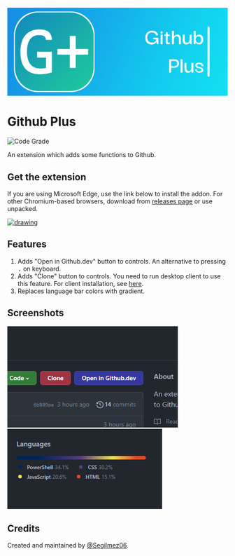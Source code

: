 ![Github Plus logo](resources/Banner.png "Github Plus logo")
# Github Plus
![Code Grade](https://api.codiga.io/project/33252/status/svg "Code Grade")

An extension which adds some functions to Github.

## Get the extension
If you are using Microsoft Edge, use the link below to install the addon. For other Chromium-based browsers, download from [releases page](https://github.com/Segilmez06/Github-Plus/releases) or use unpacked.

<a href="https://microsoftedge.microsoft.com/addons/detail/ngimaifebbbbmblpanmagpnjegjdjekb"><img src="https://upload.wikimedia.org/wikipedia/commons/thumb/f/f7/Get_it_from_Microsoft_Badge.svg/1200px-Get_it_from_Microsoft_Badge.svg.png" alt="drawing" width="200" /></a><br />

## Features
1) Adds "Open in Github.dev" button to controls. An alternative to pressing <kbd>.</kbd> on keyboard.
2) Adds "Clone" button to controls. You need to run desktop client to use this feature. For client installation, see [here](desktop-client/Desktop-Clients.md).
3) Replaces language bar colors with gradient.

## Screenshots
![Screenshot](resources/actionsmall.png "Screenshot")
![Screenshot](resources/langsmall.png "Screenshot")

## Credits
Created and maintained by [@Segilmez06](https://github.com/Segilmez06).
